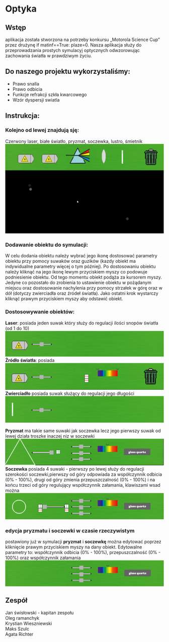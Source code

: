 # Optyka

## Wstęp
aplikacja została stworzona na potrzeby konkursu „Motorola Science Cup” przez drużynę if matinf==True: plaze=0. 
Nasza aplikacja służy do przeprowadzania prostych symulacyj optycznych odwzorowując zachowania światła w prawdziwym życiu. 


## Do naszego projektu wykorzystaliśmy:
- Prawo snalla
- Prawo odbicia
- Funkcje refrakcji szkła kwarcowego
- Wzór dyspersji swiatla

## Instrukcja:
### Kolejno od lewej znajdują sję:
Czerwony laser, białe światło, pryzmat, soczewka, lustro, śmietnik
![title](Readme/image.png)
### Dodawanie obiektu do symulacji:
W celu dodania obiektu należy wybrać jego ikonę dostosować parametry obiektu przy pomocy suwaków oraz guzików (kazdy obiekt ma indywidualne parametry więcej o tym później). Po dostosowaniu obiektu należy kliknąć na jego ikonę lewym przyciskiem myszy co podowuje podniesienie obiektu. Od tego momentu obiekt podąża za kursorem myszy. Jedyne co pozostało do zrobienia to ustawienie obiektu w pożądanym miejscu oraz dostosowanie nachylenia przy pomocy strzałek w górę oraz w dół (dotyczy zwierciadła oraz źródeł światła). Jako ostatni krok wystarczy kliknąć prawym przyciskiem myszy aby odstawić obiekt.


### Dostosowywanie obiektów:

**Laser**: posiada jeden suwak który służy do regulacji ilości snopów światła (od 1 do 10)  
![title](Readme/lazer.PNG)
**Żródło światła**: posiada  
![title](Readme/ZS.PNG)
**Zwierciadło** posiada suwak służący do regulacji jego
długości  
![title](Readme/ZW.PNG)

**Pryzmat** ma takie same suwaki jak soczewka lecz jego pierwszy suwak od lewej działa troszke inaczej niz w soczewki
![title](Readme/Przechwytywanie.PNG)
**Soczewka** posiada 4 suwaki - pierwszy po lewej służy do regulacji szerokości soczewki,pierwszy od góry odpowiada za współczynnik odbicia (0% - 100%), drugi od góry zmienia przepuszczalność (0% - 100%) i na końcu trzeci od góry regulujący współczynnik załamania, klawiszami wsad można 
![title](Readme/Przechwytywanie6.PNG)
### edycja pryzmatu i soczewki w czasie rzeczywistym
postawiony już w symulacji **pryzmat** i **soczewkę** można edytować poprzez kliknięcie prawym przyciskiem myszy na dany obiekt. Edytowalne parametry to: współczynnik odbicia (0% - 100%), przepuszczalność (0% - 100%) oraz współczynnik załamania 
![title](Readme/Przechwytywanie5.PNG)
## Zespół
Jan świsłowski - kapitan zespołu  
Oleg ramanchyk  
Krystian Wieszniewski  
Maks Szulc   
Agata Richter  







